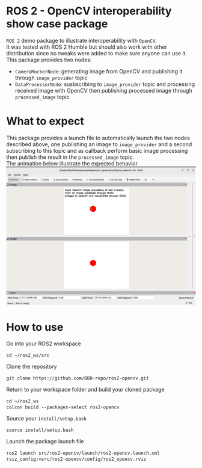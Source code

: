 ROS 2 - OpenCV interoperability show case package
===================================================

`ROS 2` demo package to illustrate interoperability with `OpenCV`.</br>
It was tested with ROS 2 Humble but should also work with other distribution since no tweaks were added to make sure anyone can use it.</br>
This package provides two nodes:
- `CameraMockerNode`: generating image from OpenCV and publishing it through `image_provider` topic
- `DataProcessorNode`: susbscribing to `image_provider` topic and processing received image with OpenCV then publishing processed image through `processed_image` topic

What to expect
===================================================
This package provides a launch file to automatically launch the two nodes described above, one publishing an image to `image_provider` and a second subscribing to this topic and as callback perform basic image processing then publish the result in the `processed_image` topic.</br>
The animation below illustrate the expected behavior
![](ros2-opencv-interoperability.gif)

How to use
===================================================
Go into your ROS2 workspace
```
cd ~/ros2_ws/src
```
Clone the repository
```
git clone https://github.com/BBO-repo/ros2-opencv.git
```
Return to your workspace folder and build your cloned package
```
cd ~/ros2_ws
colcon build --packages-select ros2-opencv
```
Source your `install/setup.bash`
```
source install/setup.bash
```
Launch the package launch file
```
ros2 launch src/ros2-opencv/launch/ros2-opencv.launch.xml rviz_config:=src/ros2-opencv/config/ros2_opencv.rviz
```
